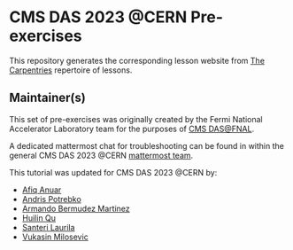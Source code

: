 # CMS DAS 2023 @CERN Pre-exercises

This repository generates the corresponding lesson website from [The Carpentries](https://carpentries.org/) repertoire of lessons.

## Maintainer(s)

This set of pre-exercises was originally created by the Fermi National Accelerator Laboratory team for the purposes of [CMS DAS@FNAL](https://github.com/FNALLPC/cms-das-pre-exercises).

A dedicated mattermost chat for troubleshooting can be found in within the general CMS DAS 2023 @CERN [mattermost team](https://mattermost.web.cern.ch/cmsdascern2023/channels/pre-exercises).

This tutorial was updated for CMS DAS 2023 @CERN by:

* [Afiq Anuar](mailto:)
* [Andris Potrebko](mailto:)
* [Armando Bermudez Martinez](mailto:)
* [Huilin Qu](mailto:)
* [Santeri Laurila](mailto:)
* [Vukasin Milosevic](mailto:vukasin.milosevic@cern.ch)
